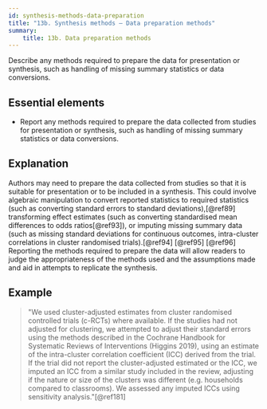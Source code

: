 ```yaml
---
id: synthesis-methods-data-preparation
title: "13b. Synthesis methods – Data preparation methods"
summary: 
    title: 13b. Data preparation methods
---
```


Describe any methods required to prepare the data for presentation or synthesis, such as handling of missing summary statistics or data conversions.

## Essential elements

-   Report any methods required to prepare the data collected from
    studies for presentation or synthesis, such as handling of missing
    summary statistics or data conversions.


## Explanation

Authors may need to prepare the data collected from
studies so that it is suitable for presentation or to be included in a
synthesis. This could involve algebraic manipulation to convert reported
statistics to required statistics (such as converting standard errors to
standard deviations),[@ref89] transforming effect estimates (such as
converting standardised mean differences to odds ratios[@ref93]), or
imputing missing summary data (such as missing standard deviations for
continuous outcomes, intra-cluster correlations in cluster randomised
trials).[@ref94] [@ref95] [@ref96] Reporting the methods required to
prepare the data will allow readers to judge the appropriateness of the
methods used and the assumptions made and aid in attempts to replicate
the synthesis.

## Example

> "We used cluster-adjusted estimates from cluster randomised controlled
trials (c-RCTs) where available. If the studies had not adjusted for
clustering, we attempted to adjust their standard errors using the
methods described in the Cochrane Handbook for Systematic Reviews of
Interventions (Higgins 2019), using an estimate of the intra-cluster
correlation coefficient (ICC) derived from the trial. If the trial did
not report the cluster-adjusted estimated or the ICC, we imputed an ICC
from a similar study included in the review, adjusting if the nature or
size of the clusters was different (e.g. households compared to
classrooms). We assessed any imputed ICCs using sensitivity
analysis."[@ref181]